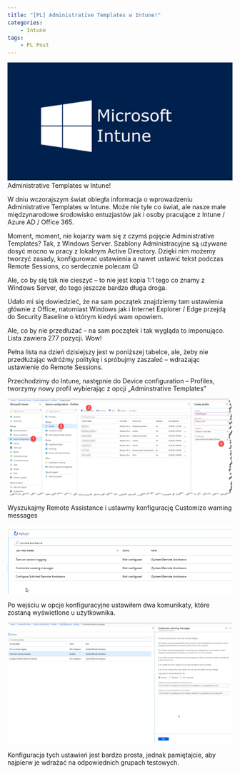 ```yaml
---
title: "[PL] Administrative Templates w Intune!"
categories:
    - Intune
tags:
    - PL Post
---
```

![[PL] Administrative Templates w Intune!](/assets/images/posts/administrative-templates-w-intune/top.png)Administrative Templates w Intune!

W dniu wczorajszym świat obiegła informacja o wprowadzeniu Administrative Templates w Intune.  Może nie tyle co świat, ale nasze małe międzynarodowe środowisko entuzjastów jak i osoby pracujące z Intune / Azure AD / Office 365.

Moment, moment, nie kojarzy wam się z czymś pojęcie Administrative Templates? Tak, z Windows Server. Szablony Administracyjne są używane dosyć mocno w pracy z lokalnym Active Directory. Dzięki nim możemy tworzyć zasady, konfigurować ustawienia a nawet ustawić tekst podczas Remote Sessions, co serdecznie polecam 😉

Ale, co by się tak nie cieszyć – to nie jest kopia 1:1 tego co znamy z Windows Server, do tego jeszcze bardzo długa droga. 

Udało mi się dowiedzieć, że na sam początek znajdziemy tam ustawienia głównie z Office, natomiast Windows jak i Internet Explorer / Edge przejdą do Security Baseline o którym kiedyś wam opowiem. 

Ale, co by nie przedłużać – na sam początek i tak wygląda to imponująco.  Lista zawiera 277 pozycji. Wow! 

Pełna lista na dzień dzisiejszy jest w poniższej tabelce, ale, żeby nie przedłużając wdróżmy politykę i spróbujmy zaszaleć – wdrażając ustawienie do Remote Sessions.

Przechodzimy do Intune, następnie do Device configuration – Profiles, tworzymy nowy profil wybierając z opcji „Adminstrative Templates”

![[PL] Administrative Templates w Intune!](/assets/images/posts/administrative-templates-w-intune/01.png)

Wyszukajmy Remote Assistance i ustawmy konfigurację Customize warning messages

![[PL] Administrative Templates w Intune!](/assets/images/posts/administrative-templates-w-intune/02.png)

Po wejściu w opcje konfiguracyjne ustawiłem dwa komunikaty, które zostaną wyświetlone u użytkownika.

![[PL] Administrative Templates w Intune!](/assets/images/posts/administrative-templates-w-intune/03.png)

Konfiguracja tych ustawień jest bardzo prosta, jednak pamiętajcie, aby najpierw je wdrażać na odpowiednich grupach testowych.
